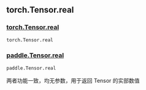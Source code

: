## torch.Tensor.real

### [torch.Tensor.real](https://pytorch.org/docs/stable/generated/torch.Tensor.real.html)

```python
torch.Tensor.real
```

### [paddle.Tensor.real](https://www.paddlepaddle.org.cn/documentation/docs/zh/api/paddle/Tensor_cn.html#real-name-none)

```python
paddle.Tensor.real
```

两者功能一致，均无参数，用于返回 Tensor 的实部数值
